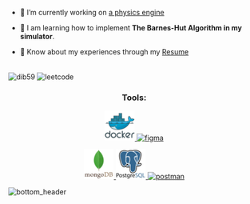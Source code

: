 - 🔭 I’m currently working on [a physics engine](https://github.com/dIB59/physics-engine)

- 🌱 I am learning how to implement **The Barnes-Hut Algorithm in my simulator**.

- 📄 Know about my experiences through my [Resume](https://github.com/dIB59/dib59/files/13121808/Ibrahim.Iqbal.CV.2023.no.phone.pdf)

 <br>
<div align="center" style="display: inline-block;">
  <img align="center" src="https://github-readme-stats.vercel.app/api/top-langs?username=dib59&show_icons=true&locale=en&layout=compact" alt="dib59" width="400" />
</div>

<div align="center" style="display: inline-block;">
  <img align="center" src="https://leetcard.jacoblin.cool/dIB59?theme=dark&font=Lusitana" alt="leetcode" width="400" />
</div>
 <br>

 <h3 align="center">Tools:</h3>

<div>
<p align="center"> 
 <a href="https://www.docker.com/" target="_blank" rel="noreferrer"> <img src="https://raw.githubusercontent.com/devicons/devicon/master/icons/docker/docker-original-wordmark.svg" alt="docker" width="60" height="60"/> </a> 
 <a href="https://www.figma.com/" target="_blank" rel="noreferrer"> <img src="https://www.vectorlogo.zone/logos/figma/figma-icon.svg" alt="figma" width="60" height="60"/> </a> 
</p>
 
<p align="center"> 
 <a href="https://www.mongodb.com/" target="_blank" rel="noreferrer"> <img src="https://raw.githubusercontent.com/devicons/devicon/master/icons/mongodb/mongodb-original-wordmark.svg" alt="mongodb" width="60" height="60"/> </a> 
 <a href="https://www.postgresql.org" target="_blank" rel="noreferrer"> <img src="https://raw.githubusercontent.com/devicons/devicon/master/icons/postgresql/postgresql-original-wordmark.svg" alt="postgresql" width="60" height="60"/> </a> 
 <a href="https://postman.com" target="_blank" rel="noreferrer"> <img src="https://www.vectorlogo.zone/logos/getpostman/getpostman-icon.svg" alt="postman" width="60" height="60"/> </a> 
</div>
</div>

</p>

![bottom_header](https://github.com/dIB59/dib59/assets/63118347/a7a00b60-efd7-4951-a5e4-62313da115f3)

<br>
</p>

